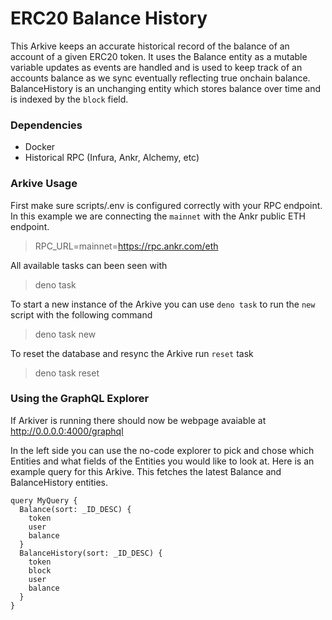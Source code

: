 # ERC20 Balance History
This Arkive keeps an accurate historical record of the balance of an account of a given ERC20 token. It uses the Balance entity as a mutable variable updates as events are handled and is used to keep track of an accounts balance as we sync eventually reflecting true onchain balance. BalanceHistory is an unchanging entity which stores balance over time and is indexed by the `block` field. 
### Dependencies
* Docker
* Historical RPC (Infura, Ankr, Alchemy, etc)

### Arkive Usage

First make sure scripts/.env is configured correctly with your RPC endpoint. In this example we are connecting the `mainnet` with the Ankr public ETH endpoint.
> RPC_URL=mainnet=https://rpc.ankr.com/eth

All available tasks can been seen with
> deno task

To start a new instance of the Arkive you can use `deno task` to run the `new` script with the following command
> deno task new

To reset the database and resync the Arkive run `reset` task
> deno task reset

### Using the GraphQL Explorer
If Arkiver is running there should now be webpage avaiable at http://0.0.0.0:4000/graphql

In the left side you can use the no-code explorer to pick and chose which Entities and what fields of the Entities you would like to look at. Here is an example query for this Arkive. This fetches the latest Balance and BalanceHistory entities.
```
query MyQuery {
  Balance(sort: _ID_DESC) {
    token
    user
    balance
  }
  BalanceHistory(sort: _ID_DESC) {
    token
    block
    user
    balance
  }
}
```


